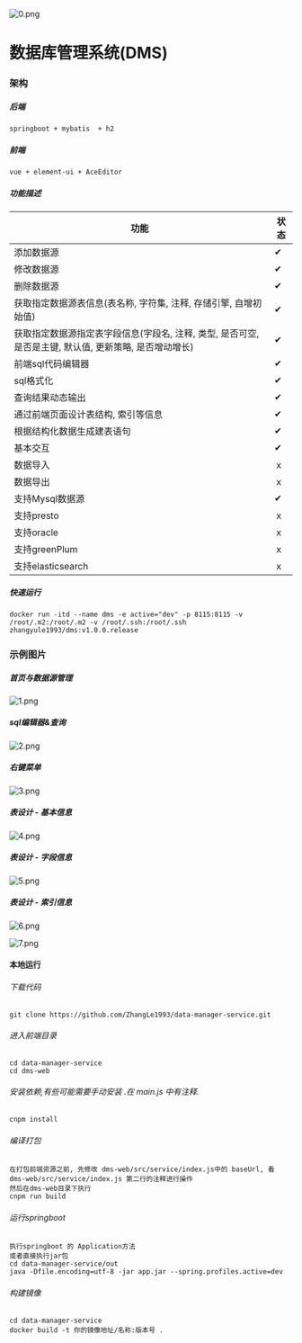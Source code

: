 ![0.png](https://socialify.git.ci/ZhangLe1993/data-manager-service/image?description=1&font=Bitter&forks=1&issues=1&language=1&pattern=Signal&pulls=1&stargazers=1&theme=Light)
# 数据库管理系统(DMS)
   ### 架构
   ##### 后端
    springboot + mybatis  + h2
   ##### 前端
    vue + element-ui + AceEditor
    
   ##### 功能描述
   
   | 功能 | 状态 | 
   |  ----  | ----  | 
   | 添加数据源 | ✔ | 
   | 修改数据源 | ✔ | 
   | 删除数据源 | ✔ | 
   | 获取指定数据源表信息(表名称, 字符集, 注释, 存储引擎, 自增初始值) | ✔ |
   | 获取指定数据源指定表字段信息(字段名, 注释, 类型, 是否可空, 是否是主键, 默认值, 更新策略, 是否增动增长) | ✔ |
   | 前端sql代码编辑器 | ✔ |
   | sql格式化 | ✔ |
   | 查询结果动态输出 | ✔ |
   | 通过前端页面设计表结构, 索引等信息 | ✔ |
   | 根据结构化数据生成建表语句 | ✔ |
   | 基本交互 | ✔ |   
   | 数据导入 | ｘ |   
   | 数据导出 | ｘ |      
   | 支持Mysql数据源 | ✔ |   
   | 支持presto | ｘ |      
   | 支持oracle | ｘ |     
   | 支持greenPlum | ｘ |     
   | 支持elasticsearch | ｘ |     
            
   ##### 快速运行
    docker run -itd --name dms -e active="dev" -p 8115:8115 -v /root/.m2:/root/.m2 -v /root/.ssh:/root/.ssh zhangyule1993/dms:v1.0.0.release
    
   ### 示例图片
   ##### 首页与数据源管理
   ![1.png](./doc/index.png)
   
   ##### sql编辑器&查询
   ![2.png](./doc/query.png)
   
   ##### 右键菜单
   ![3.png](./doc/menu.png)
   
   
   ##### 表设计 - 基本信息
   ![4.png](./doc/base_info.png)
   
   ##### 表设计 - 字段信息
   ![5.png](./doc/field_info.png)
   
   ##### 表设计 - 索引信息
   ![6.png](./doc/index_info.png)   
   
   ![7.png](./doc/index_column.png)   
   #### 本地运行
   ###### 下载代码
    git clone https://github.com/ZhangLe1993/data-manager-service.git
    
   ###### 进入前端目录
    cd data-manager-service
    cd dms-web
   ###### 安装依赖,有些可能需要手动安装 .在 main.js 中有注释.
    cnpm install
    
   ###### 编译打包
    在打包前端资源之前, 先修改 dms-web/src/service/index.js中的 baseUrl, 看 dms-web/src/service/index.js 第二行的注释进行操作
    然后在dms-web目录下执行
    cnpm run build

   ###### 运行springboot
    执行springboot 的 Application方法
    或者直接执行jar包
    cd data-manager-service/out
    java -Dfile.encoding=utf-8 -jar app.jar --spring.profiles.active=dev
   ###### 构建镜像
    cd data-manager-service
    docker build -t 你的镜像地址/名称:版本号 .
    
    